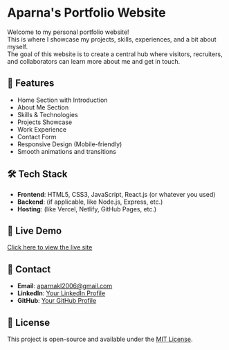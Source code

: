 
# Aparna's Portfolio Website

Welcome to my personal portfolio website!  
This is where I showcase my projects, skills, experiences, and a bit about myself.  
The goal of this website is to create a central hub where visitors, recruiters, and collaborators can learn more about me and get in touch.

## 🚀 Features
- Home Section with Introduction
- About Me Section
- Skills & Technologies
- Projects Showcase
- Work Experience
- Contact Form
- Responsive Design (Mobile-friendly)
- Smooth animations and transitions

## 🛠 Tech Stack
- **Frontend**: HTML5, CSS3, JavaScript, React.js (or whatever you used)
- **Backend**: (if applicable, like Node.js, Express, etc.)
- **Hosting**: (like Vercel, Netlify, GitHub Pages, etc.)

## 🔗 Live Demo
[Click here to view the live site](https://your-portfolio-link.com)

## 📧 Contact
- **Email**: aparnakl2006@gmail.com
- **LinkedIn**: [Your LinkedIn Profile](https://linkedin.com/in/yourprofile)
- **GitHub**: [Your GitHub Profile](https://github.com/yourusername)

## 📝 License
This project is open-source and available under the [MIT License](LICENSE).

